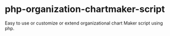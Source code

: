 # php-organization-chartmaker-script
Easy to use or customize or extend organizational chart Maker script using php.
